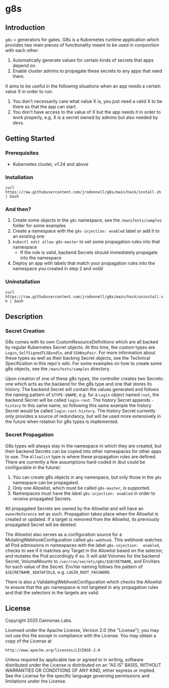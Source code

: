 # g8s
## Introduction
`g8s` = generators for gates. G8s is a Kubernetes runtime application which provides two main pieces of functionality meant to be used in conjunction with each other:

1. Automatically generate values for certain kinds of secrets that apps depend on.
2. Enable cluster admins to propagate these secrets to any apps that need them.

It aims to be useful in the following situations when an app needs a certain value X in order to run:
1. You don't necessarily care what value X is, you just need a valid X to be there so that the app can start.
2. You don't have access to the value of X but the app needs it in order to work properly, e.g. X is a secret owned by admins but also needed by devs.

## Getting Started

### Prerequisites
- Kubernetes cluster, v1.24 and above

### Installation
`curl https://raw.githubusercontent.com/jrodonnell/g8s/main/hack/install.sh | bash`

### And then?
1. Create some objects in the `g8s` namespace, see the `/manifests/samples` folder for some examples
2. Create a namespace with the `g8s-injection: enabled` label or add it to an existing one
3. `kubectl edit allow g8s-master` to set some propagation rules into that namespace
    - If the rule is valid, backend Secrets should immediately propagate into the namespace
4. Deploy an app with labels that match your propagation rules into the namespace you created in step 2 and voilà!

### Uninstallation
`curl https://raw.githubusercontent.com/jrodonnell/g8s/main/hack/uninstall.sh | bash`

## Description
### Secret Creation
G8s comes with its own CustomResourceDefinitions which are all backed by regular Kubernetes Secret objects. At this time, the custom types are `Login`, `SelfSignedTLSBundle`, and `SSHKeyPair`.
For more information about these types as well as their backing Secret objects, see the Technical Specification in this repo's wiki. For some examples on how to create some g8s objects, see the
`/manifests/samples` directory.

Upon creation of one of these g8s types, the controller creates two Secrets: one which acts as the backend for the g8s type and one that stores its history. The backend Secret will contain 
the values generated and follows the naming pattern of `$TYPE-$NAME`; e.g. for a `Login` object named `root`, the backend Secret will be called `login-root`. The history Secret appends 
`-history` to this same name, so following this same example the history Secret would be called `login-root-history`. The history Secret currently only provides a source of redundancy, but 
will be used more extensively in the future when rotation for g8s types is implemented.

### Secret Propagation
G8s types will always stay in the namespace in which they are created, but their backend Secrets can be copied into other namespaces for other apps to use.
The `Allowlist` type is where these propagation rules are defined. There are currently a few assumptions hard-coded in (but could be configurable in the future):

1. You can create g8s objects in any namespace, but only those in the `g8s` namespace can be propagated.
2. Only one Allowlist, which must be called `g8s-master`, is supported.
3. Namespaces must have the label `g8s-injection: enabled` in order to receive propagated Secrets.

All propagated Secrets are owned by the Allowlist and will have an `ownerReference` set as such. Propagation takes place when the Allowlist is created or updated. If a target is removed
from the Allowlist, its previously propagated Secret will be deleted.

The Allowlist also serves as a configuration source for a MutatingWebhookConfiguration called `g8s-webhook`. This webhook watches all Pod admissions in namespaces with the label `g8s-injection: 
enabled`, checks to see if it matches any Target in the Allowlist based on the selector, and mutates the Pod accordingly if so. It will add Volumes for the backend Secret, VolumeMounts to 
`/var/run/secrets/g8s/$SECRETNAME`, and EnvVars for each value of the Secret. EnvVar naming follows the pattern of `$SECRETNAME_$DATAFIELD`, e.g. `LOGIN_ROOT_PASSWORD`.

There is also a ValidatingWebhookConfiguration which checks the Allowlist to ensure that the `g8s` namespace is not targeted in any propagation rules and that the selectors in the targets 
are valid.

## License

Copyright 2025 Daimonas Labs.

Licensed under the Apache License, Version 2.0 (the "License");
you may not use this file except in compliance with the License.
You may obtain a copy of the License at

    http://www.apache.org/licenses/LICENSE-2.0

Unless required by applicable law or agreed to in writing, software
distributed under the License is distributed on an "AS IS" BASIS,
WITHOUT WARRANTIES OR CONDITIONS OF ANY KIND, either express or implied.
See the License for the specific language governing permissions and
limitations under the License.

